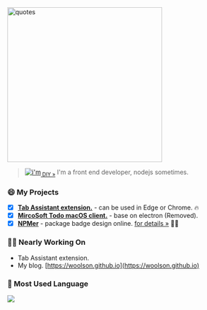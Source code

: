 <!--
**woolson/woolson** is a ✨ _special_ ✨ repository because its `README.md` (this file) appears on your GitHub profile.

Here are some ideas to get you started:

- 🔭 I’m currently working on ...
- 🌱 I’m currently learning ...
- 👯 I’m looking to collaborate on ...
- 🤔 I’m looking for help with ...
- 💬 Ask me about ...
- 📫 How to reach me: ...
- 😄 Pronouns: ...
- ⚡ Fun fact: ...
-->

<img src="https://woolson.github.io/npmer-badge/img/quotes.svg" title="quotes" width="350" />

> [![i'm](https://woolson.github.io/npmer-badge/badge/ilcr-none-none-I'm%20developer!-ffffff-46bc99-I%20love%20it.-444-e2e8e6-r-f-f.svg)](https://npmer.woolson.cn/)<sub><a href="https://npmer.woolson.cn/" target="_blank">&nbsp;DIY &raquo;</a></sub>   I'm a front end developer, nodejs sometimes.

### 😄 My Projects 

- [x] **[Tab Assistant extension.](https://chromewebstore.google.com/detail/tabassistant-%E6%A0%87%E7%AD%BE%E5%88%86%E7%BB%84%E5%8A%A9%E6%89%8B-%E6%8C%89%E8%A7%84%E5%88%99%E8%87%AA%E5%8A%A8/obdaljfdjocbdmpofhncldmfppjeemda?authuser=0&hl=zh-CN)** - can be used in Edge or Chrome. 🔥
- [x] **[MircoSoft Todo macOS client.](https://blog.woolson.cn/tools/todo-for-macos.html)** - base on electron (Removed).
- [x] **[NPMer](https://npmer.woolson.cn/)** - package badge design online. [for details »](https://blog.woolson.cn/tools/npmer.html) 👍🏼

### ✊🏼 Nearly Working On

- Tab Assistant extension.
- My blog. [https://woolson.github.io](https://woolson.github.io)

### 🌱 Most Used Language

![](https://github-readme-stats.vercel.app/api/top-langs/?username=woolson&layout=compact&count_private=true&hide_title=true)
